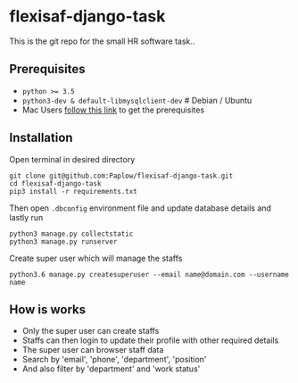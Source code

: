 # flexisaf-django-task
This is the git repo for the small HR software task..

## Prerequisites
-   ``python >= 3.5``
-   ``python3-dev & default-libmysqlclient-dev`` # Debian / Ubuntu
-   Mac Users [follow this link](https://github.com/PyMySQL/mysqlclient-python) to get the prerequisites

## Installation
Open terminal in desired directory

    git clone git@github.com:Paplow/flexisaf-django-task.git
    cd flexisaf-django-task
    pip3 install -r requirements.txt

Then open ``.dbconfig`` environment file and update database details and lastly run

    python3 manage.py collectstatic
    python3 manage.py runserver

Create super user which will manage the staffs

    python3.6 manage.py createsuperuser --email name@domain.com --username name

## How is works
-   Only the super user can create staffs
-   Staffs can then login to update their profile with other required details
-   The super user can browser staff data
-   Search by 'email', 'phone', 'department', 'position'
-   And also filter by 'department' and 'work status'
